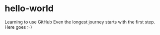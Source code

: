 # hello-world
Learning to use GitHub
Even the longest journey starts with the first step. Here goes :-)
